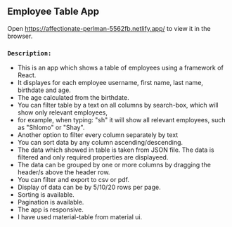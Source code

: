 ## Employee Table App
Open https://affectionate-perlman-5562fb.netlify.app/ to view it in the browser.

### `Description:`
<ul>
<li>This is an app which shows a table of employees using a framework of React.
<li>It displayes for each employee username, first name, last name, birthdate and age.
<li>The age calculated from the birthdate.
<li>You can filter table by a text on all columns by search-box, which will show only relevant employees,
<li>for example, when typing: "sh" it will show all relevant employees, such as "Shlomo" or "Shay".
<li>Another option to filter every column separately by text
<li>You can sort data by any column ascending/descending.
<li>The data which showed in table is taken from JSON file. The data is filtered and only required properties are displayeed.
<li>The data can be grouped by one or more columns by  dragging the header/s above the header row.
<li>You can filter and export to csv or pdf.
<li>Display of data can be by 5/10/20 rows per page.
<li>Sorting is available.
<li>Pagination is available.
<li>The app is responsive.
<li>I have used material-table from material ui.
</ul>
